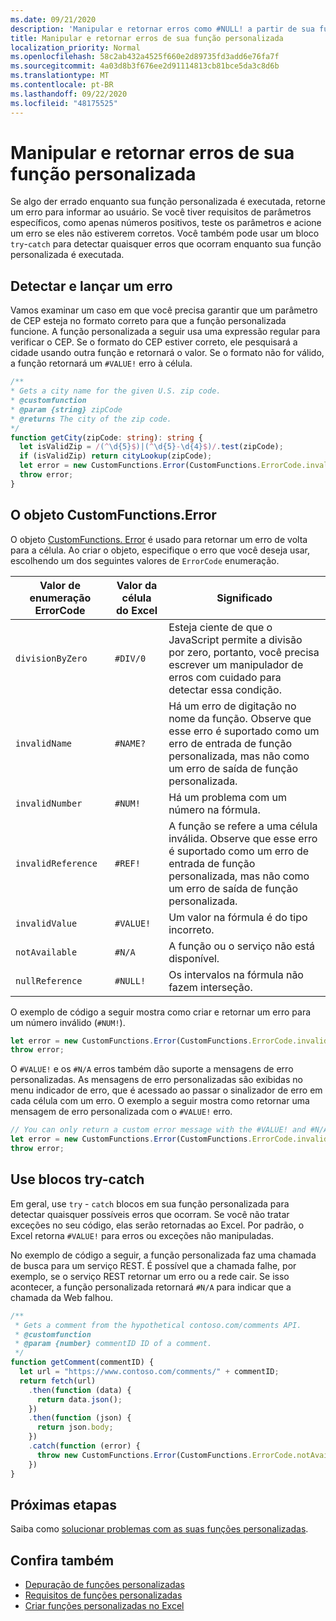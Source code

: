 ```yaml
---
ms.date: 09/21/2020
description: 'Manipular e retornar erros como #NULL! a partir de sua função personalizada.'
title: Manipular e retornar erros de sua função personalizada
localization_priority: Normal
ms.openlocfilehash: 58c2ab432a4525f660e2d89735fd3add6e76fa7f
ms.sourcegitcommit: 4a03d8b3f676ee2d91114813cb81bce5da3c8d6b
ms.translationtype: MT
ms.contentlocale: pt-BR
ms.lasthandoff: 09/22/2020
ms.locfileid: "48175525"
---
```

# <a name="handle-and-return-errors-from-your-custom-function"></a>Manipular e retornar erros de sua função personalizada

Se algo der errado enquanto sua função personalizada é executada, retorne um erro para informar ao usuário. Se você tiver requisitos de parâmetros específicos, como apenas números positivos, teste os parâmetros e acione um erro se eles não estiverem corretos. Você também pode usar um bloco `try`-`catch` para detectar quaisquer erros que ocorram enquanto sua função personalizada é executada.

## <a name="detect-and-throw-an-error"></a>Detectar e lançar um erro

Vamos examinar um caso em que você precisa garantir que um parâmetro de CEP esteja no formato correto para que a função personalizada funcione. A função personalizada a seguir usa uma expressão regular para verificar o CEP. Se o formato do CEP estiver correto, ele pesquisará a cidade usando outra função e retornará o valor. Se o formato não for válido, a função retornará um `#VALUE!` erro à célula.

```typescript
/**
* Gets a city name for the given U.S. zip code.
* @customfunction
* @param {string} zipCode
* @returns The city of the zip code.
*/
function getCity(zipCode: string): string {
  let isValidZip = /(^\d{5}$)|(^\d{5}-\d{4}$)/.test(zipCode);
  if (isValidZip) return cityLookup(zipCode);
  let error = new CustomFunctions.Error(CustomFunctions.ErrorCode.invalidValue, "Please provide a valid U.S. zip code.");
  throw error;
}
```

## <a name="the-customfunctionserror-object"></a>O objeto CustomFunctions.Error

O objeto [CustomFunctions. Error](/javascript/api/custom-functions-runtime/customfunctions.error) é usado para retornar um erro de volta para a célula. Ao criar o objeto, especifique o erro que você deseja usar, escolhendo um dos seguintes valores de `ErrorCode` enumeração.


|Valor de enumeração ErrorCode  |Valor da célula do Excel  |Significado  |
|---------------|---------|---------|
|`divisionByZero` | `#DIV/0`  | Esteja ciente de que o JavaScript permite a divisão por zero, portanto, você precisa escrever um manipulador de erros com cuidado para detectar essa condição. |
|`invalidName`    | `#NAME?`  | Há um erro de digitação no nome da função. Observe que esse erro é suportado como um erro de entrada de função personalizada, mas não como um erro de saída de função personalizada. | 
|`invalidNumber`  | `#NUM!`   | Há um problema com um número na fórmula. |
|`invalidReference` | `#REF!` | A função se refere a uma célula inválida. Observe que esse erro é suportado como um erro de entrada de função personalizada, mas não como um erro de saída de função personalizada.|
|`invalidValue`   | `#VALUE!` | Um valor na fórmula é do tipo incorreto. |
|`notAvailable`   | `#N/A`    | A função ou o serviço não está disponível. |
|`nullReference`  | `#NULL!`  | Os intervalos na fórmula não fazem interseção. |

O exemplo de código a seguir mostra como criar e retornar um erro para um número inválido (`#NUM!`).

```typescript
let error = new CustomFunctions.Error(CustomFunctions.ErrorCode.invalidNumber);
throw error;
```

O `#VALUE!` e os `#N/A` erros também dão suporte a mensagens de erro personalizadas. As mensagens de erro personalizadas são exibidas no menu indicador de erro, que é acessado ao passar o sinalizador de erro em cada célula com um erro. O exemplo a seguir mostra como retornar uma mensagem de erro personalizada com o `#VALUE!` erro.

```typescript
// You can only return a custom error message with the #VALUE! and #N/A errors.
let error = new CustomFunctions.Error(CustomFunctions.ErrorCode.invalidValue, "The parameter can only contain lowercase characters.");
throw error;
```

## <a name="use-try-catch-blocks"></a>Use blocos try-catch

Em geral, use `try` - `catch` blocos em sua função personalizada para detectar quaisquer possíveis erros que ocorram. Se você não tratar exceções no seu código, elas serão retornadas ao Excel. Por padrão, o Excel retorna `#VALUE!` para erros ou exceções não manipuladas.

No exemplo de código a seguir, a função personalizada faz uma chamada de busca para um serviço REST. É possível que a chamada falhe, por exemplo, se o serviço REST retornar um erro ou a rede cair. Se isso acontecer, a função personalizada retornará `#N/A` para indicar que a chamada da Web falhou.


```typescript
/**
 * Gets a comment from the hypothetical contoso.com/comments API.
 * @customfunction
 * @param {number} commentID ID of a comment.
 */
function getComment(commentID) {
  let url = "https://www.contoso.com/comments/" + commentID;
  return fetch(url)
    .then(function (data) {
      return data.json();
    })
    .then(function (json) {
      return json.body;
    })
    .catch(function (error) {
      throw new CustomFunctions.Error(CustomFunctions.ErrorCode.notAvailable);
    })
}
```

## <a name="next-steps"></a>Próximas etapas

Saiba como [solucionar problemas com as suas funções personalizadas](custom-functions-troubleshooting.md).

## <a name="see-also"></a>Confira também

* [Depuração de funções personalizadas](custom-functions-debugging.md)
* [Requisitos de funções personalizadas](custom-functions-requirement-sets.md)
* [Criar funções personalizadas no Excel](custom-functions-overview.md)
